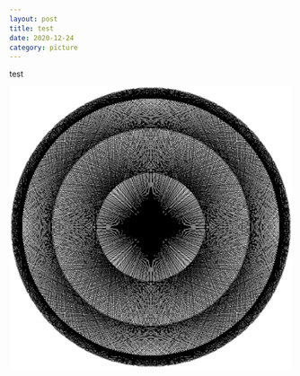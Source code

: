 ```yaml
---
layout: post
title: test
date: 2020-12-24
category: picture
---
```


test

![image test4](/media/picture/test/test.png)